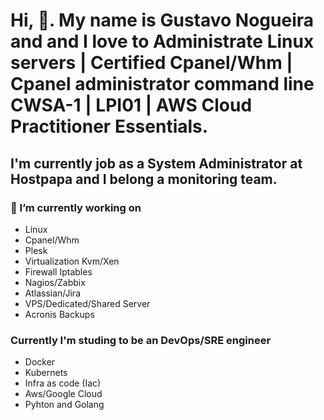 
# Hi, 👋. My name is Gustavo Nogueira and and I love to Administrate Linux servers | Certified Cpanel/Whm | Cpanel administrator command line CWSA-1 | LPI01 | AWS Cloud Practitioner Essentials.

## I'm currently job as a System Administrator at Hostpapa and I belong a monitoring team. 

### 🔭 I’m currently working on 
- Linux
- Cpanel/Whm
- Plesk
- Virtualization Kvm/Xen
- Firewall Iptables
- Nagios/Zabbix
- Atlassian/Jira
- VPS/Dedicated/Shared Server
- Acronis Backups

### Currently I'm studing to be an DevOps/SRE engineer 

- Docker
- Kubernets
- Infra as code (Iac)
- Aws/Google Cloud
- Pyhton and Golang
